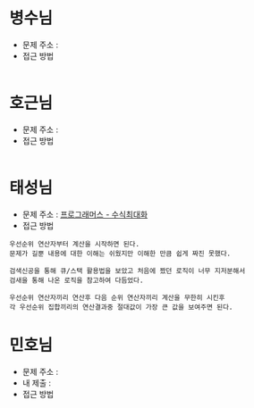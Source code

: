 # 병수님
- 문제 주소 : []()
- 접근 방법
```text
```

# 호근님
- 문제 주소 : []()
- 접근 방법
```
```

# 태성님
- 문제 주소 : [프로그래머스 - 수식최대화](https://programmers.co.kr/learn/courses/30/lessons/67257)
- 접근 방법
```text
우선순위 연산자부터 계산을 시작하면 된다.
문제가 길뿐 내용에 대한 이해는 쉬웠지만 이해한 만큼 쉽게 짜진 못했다.

검색신공을 통해 큐/스택 활용법을 보았고 처음에 짰던 로직이 너무 지저분해서
검새을 통해 나온 로직을 참고하여 다듬었다.

우선순위 연산자끼리 연산후 다음 순위 연산자끼리 계산을 무한히 시킨후
각 우선순위 집합끼리의 연산결과중 절대값이 가장 큰 값을 보여주면 된다.
```

# 민호님
- 문제 주소 : []()
- 내 제출 : []()
- 접근 방법
```text
```
